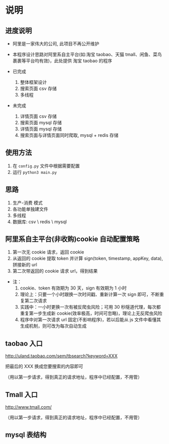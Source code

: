 # 说明

## 进度说明

- 阿里是一家伟大的公司, 此项目不再公开维护

- 本程序设计思路对阿里系自主平台(如:淘宝 taobao、天猫 tmall、闲鱼、菜鸟裹裹等平台均有效)，此处提供 淘宝 taobao 的程序

- 已完成

  1. 整体框架设计
  2. 搜索页面 csv 存储
  3. 多线程

- 未完成
  1. 详情页面 csv 存储
  2. 搜索页面 mysql 存储
  3. 详情页面 mysql 存储
  4. 搜索页面与详情页面同时爬取, mysql + redis 存储

## 使用方法

1. 在 `config.py` 文件中根据需要配置
2. 运行 `python3 main.py`

## 思路

1. 生产-消费 模式
2. 各功能单独建文件
3. 多线程
4. 数据库: csv \ redis \ mysql

## 阿里系自主平台(非收购)cookie 自动配置策略

1. 第一次无 cookie 请求，返回 cookie
2. 从返回的 cookie 提取 token 并计算 sign(token, timestamp, appKey, data),拼接新的 url
3. 第二次带返回的 cookie 请求 url，得到结果

- 注：
  1. cookie、token 有效期为 30 天，sign 有效期为 1 小时
  2. 理论上：只要一个小时跟换一次时间戳、重新计算一次 sign 即可，不断重复第二次请求
  3. 实践中：一小时更换一次有被反爬虫风险；可用 30 秒隧道代理，每次都重复第一步生成新 cookie(效率极高，时间可忽略)，理论上无反爬虫风险
  4. 程序中对第一次请求 url 固定(不影响程序)，若以后能从 js 文件中看懂其生成机制，则可改为每次自动生成

## taobao 入口

http://uland.taobao.com/sem/tbsearch?keyword=XXX

把最后的 XXX 换成您要搜索的内容即可

（用以第一步请求，得到真正的请求地址，程序中已经配置，不用管）

## Tmall 入口

http://www.tmall.com/

（用以第一步请求，得到真正的请求地址，程序中已经配置，不用管）

## mysql 表结构


